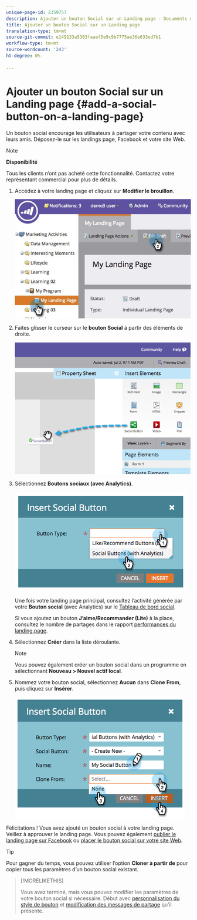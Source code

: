 ```yaml
---
unique-page-id: 2359757
description: Ajouter un bouton Social sur un Landing page - Documents marketing - Documentation du produit
title: Ajouter un bouton Social sur un Landing page
translation-type: tm+mt
source-git-commit: e149133a5383faaef5e9c9b7775ae36e633ed7b1
workflow-type: tm+mt
source-wordcount: '243'
ht-degree: 0%

---
```



# Ajouter un bouton Social sur un Landing page {#add-a-social-button-on-a-landing-page}

Un bouton social encourage les utilisateurs à partager votre contenu avec leurs amis. Déposez-le sur les landings page, Facebook et votre site Web.

>[!NOTE]
>
>**Disponibilité**
>
>Tous les clients n’ont pas acheté cette fonctionnalité. Contactez votre représentant commercial pour plus de détails.

1. Accédez à votre landing page et cliquez sur **Modifier le brouillon**.

   ![](assets/landingpageeditdraft.jpg)

1. Faites glisser le curseur sur le **bouton Social** à partir des éléments de droite.

   ![](assets/image2014-9-17-10-3a35-3a6.png)

1. Sélectionnez **Boutons sociaux (avec Analytics)**.

   ![](assets/image2014-9-17-10-3a35-3a13.png)

   Une fois votre landing page principal, consultez l’activité générée par votre **Bouton social** (avec Analytics) sur le [Tableau de bord social](view-social-performance.md).

   Si vous ajoutez un bouton **J’aime/Recommander (Lite)** à la place, consultez le nombre de partages dans le rapport [performances du landing page](../../../../product-docs/demand-generation/landing-pages/understanding-landing-pages/landing-page-performance-report.md).

1. Sélectionnez **Créer** dans la liste déroulante.

   >[!NOTE]
   >
   >Vous pouvez également créer un bouton social dans un programme en sélectionnant **Nouveau > Nouvel actif local**.

1. Nommez votre bouton social, sélectionnez **Aucun** dans **Clone** **From**, puis cliquez sur **Insérer**.

   ![](assets/image2014-9-17-10-3a35-3a26.png)

Félicitations ! Vous avez ajouté un bouton social à votre landing page. Veillez à approuver le landing page. Vous pouvez également [publier le landing page sur Facebook](../../../../product-docs/demand-generation/facebook/publish-landing-pages-to-facebook.md) ou [placer le bouton social sur votre site Web](deploy-social-on-your-website.md).

>[!TIP]
>
>Pour gagner du temps, vous pouvez utiliser l’option **Cloner à partir de** pour copier tous les paramètres d’un bouton social existant.

>[!MORELIKETHIS]
>
>Vous avez terminé, mais vous pouvez modifier les paramètres de votre bouton social si nécessaire. Début avec [personnalisation du style de bouton](../../../../product-docs/demand-generation/social/configuring-social-actions/customize-social-app-button.md) et [modification des messages de partage](../../../../product-docs/demand-generation/social/configuring-social-actions/configure-social-sign-up-share-flow.md) qu’il présente.
